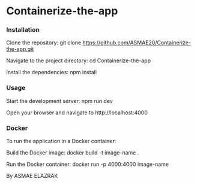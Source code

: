 # Containerize-the-app

### Installation

Clone the repository: git clone https://github.com/ASMAE20/Containerize-the-app.git

Navigate to the project directory: cd Containerize-the-app

Install the dependencies: npm install

### Usage
Start the development server: npm run dev

Open your browser and navigate to http://localhost:4000

### Docker
To run the application in a Docker container:

Build the Docker image: docker build -t image-name .

Run the Docker container: docker run -p 4000:4000 image-name


By ASMAE ELAZRAK
